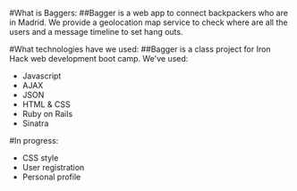 #What is Baggers:
##Bagger is a web app to connect backpackers who are in Madrid. We provide a geolocation map service to check where are all the users and a message timeline to set hang outs.

#What technologies have we used:
##Bagger is a class project for Iron Hack web development boot camp. We've used:

- Javascript
- AJAX
- JSON
- HTML & CSS
- Ruby on Rails
- Sinatra

#In progress:
- CSS style
- User registration
- Personal profile